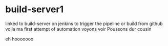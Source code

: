 # build-server1
linked to build-server on jenkins to trigger the pipeline or build from github
voila ma first attempt of automation
voyons voir
Poussons dur cousin

eh hooooooo
